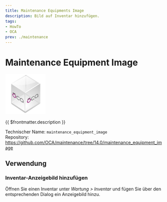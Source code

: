 ```yaml
---
title: Maintenance Equipments Image
description: Bild auf Inventar hinzufügen.
tags:
- HowTo
- OCA
prev: ./maintenance
---
```

# Maintenance Equipment Image
![icon_oca_app](assets/icon_oca_app.png)

{{ $frontmatter.description }}

Technischer Name: `maintenance_equipment_image`\
Repository: <https://github.com/OCA/maintenance/tree/14.0/maintenance_equipment_image>

## Verwendung

### Inventar-Anzeigebild hinzufügen 

Öffnen Sie einen Inventar unter *Wartung > Inventar* und fügen Sie über den entsprechenden Dialog ein Anzeigebild hinzu. 